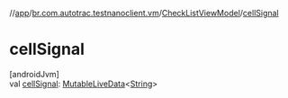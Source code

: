 //[app](../../../index.md)/[br.com.autotrac.testnanoclient.vm](../index.md)/[CheckListViewModel](index.md)/[cellSignal](cell-signal.md)

# cellSignal

[androidJvm]\
val [cellSignal](cell-signal.md): [MutableLiveData](https://developer.android.com/reference/kotlin/androidx/lifecycle/MutableLiveData.html)&lt;[String](https://kotlinlang.org/api/latest/jvm/stdlib/kotlin/-string/index.html)&gt;
